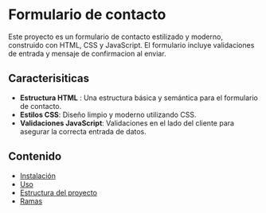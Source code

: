 # Formulario de contacto

Este proyecto es un formulario de contacto estilizado y moderno, construido con HTML, CSS y JavaScript. El formulario incluye validaciones de entrada y mensaje de confirmacion al enviar.

## Caracterisiticas

- **Estructura HTML** : Una estructura básica y semántica para el formulario de contacto.
- **Estilos CSS**: Diseño limpio y moderno utilizando CSS.
- **Validaciones JavaScript**: Validaciones en el lado del cliente para asegurar la correcta entrada de datos.

## Contenido

- [Instalación](#instalación)
- [Uso](#uso)
- [Estructura del proyecto](#estructura-del-proyecto)
- [Ramas](#ramas)


